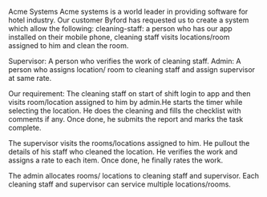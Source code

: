 Acme Systems
Acme systems is a world leader in providing software for hotel industry. Our customer Byford has requested us to create a system which allow the following:
cleaning-staff: a person who has our app installed on their mobile phone, cleaning staff visits locations/room assigned to him and clean the room.

Supervisor: A person who verifies the work of cleaning staff.
Admin: A person who assigns location/ room to cleaning staff and assign supervisor at same rate.

Our requirement: The cleaning staff on start of shift login to app and then visits room/location assigned to him by admin.He starts the timer while selecting the location. He does the cleaning and fills the checklist with comments if any. Once done, he submits the report and marks the task complete. 

The supervisor visits the rooms/locations assigned to him. He pullout the details of his staff who cleaned the location. He verifies the work and assigns a rate to each item. Once done, he finally rates the work.

The admin allocates rooms/ locations to cleaning staff and supervisor. 
Each cleaning staff and supervisor can service multiple locations/rooms.
